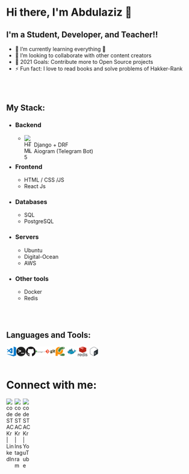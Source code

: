 # Hi there, I'm Abdulaziz 👋


## I'm a Student, Developer, and Teacher!!

- 🌱 I’m currently learning everything 🤣
- 👯 I’m looking to collaborate with other content creators
- 🥅 2021 Goals: Contribute more to Open Source projects
- ⚡ Fun fact: I love to read books and solve problems of Hakker-Rank
<br />
<br />


## My Stack:
- ### Backend
  - <img align="left" alt="HTML5" width="26px" src="https://raw.githubusercontent.com/github/explore/80688e429a7d4ef2fca1e82350fe8e3517d3494d/topics/html/python.png" />
  - Django + DRF
  - Aiogram (Telegram Bot)

- ### Frontend
  - HTML / CSS /JS
  - React Js
  
- ### Databases
  - SQL
  - PostgreSQL
  
- ### Servers
   - Ubuntu
   - Digital-Ocean
   - AWS

- ### Other tools
  - Docker
  - Redis
<br />
<br />


## Languages and Tools:

<img src="https://github.com/devicons/devicon/blob/master/icons/pycharm/pycharm-original.svg" alt="pycharm" width="26" height="26" /><img align="left" alt="Visual Studio Code" width="26px" src="https://raw.githubusercontent.com/github/explore/80688e429a7d4ef2fca1e82350fe8e3517d3494d/topics/visual-studio-code/visual-studio-code.png" />
<img src="https://github.com/devicons/devicon/raw/master/icons/docker/docker-original.svg" alt="docker" width="26" height="26" />
<img src="https://raw.githubusercontent.com/devicons/devicon/master/icons/redis/redis-original-wordmark.svg" alt="redis" width="26" height="26" />
<img src="https://github.com/devicons/devicon/raw/master/icons/bash/bash-original.svg" alt="bash" width="26" height="26" />
<img align="left" alt="Terminal" width="26px" src="https://raw.githubusercontent.com/github/explore/80688e429a7d4ef2fca1e82350fe8e3517d3494d/topics/terminal/terminal.png" />
<img align="left" alt="GitHub" width="26px" height="26" src="https://raw.githubusercontent.com/github/explore/78df643247d429f6cc873026c0622819ad797942/topics/github/github.png" />
<img align="left" alt="MongoDB" width="26px" height="26" src="https://raw.githubusercontent.com/github/explore/80688e429a7d4ef2fca1e82350fe8e3517d3494d/topics/mongodb/mongodb.png" />
<img align="left" alt="Git" width="26px" src="https://raw.githubusercontent.com/github/explore/80688e429a7d4ef2fca1e82350fe8e3517d3494d/topics/git/git.png" />
<br />
<br />


# Connect with me:
[<img align="left" alt="codeSTACKr | LinkedIn" width="22px" src="https://cdn.jsdelivr.net/npm/simple-icons@v3/icons/telegram.svg" />][telegram]
[<img align="left" alt="codeSTACKr | Instagram" width="22px" src="https://cdn.jsdelivr.net/npm/simple-icons@v3/icons/instagram.svg" />][instagram]
[<img align="left" alt="codeSTACKr | YouTube" width="22px" src="https://cdn.jsdelivr.net/npm/simple-icons@v3/icons/youtube.svg" />][youtube]


[youtube]: https://www.youtube.com/channel/UCaukNT_3XasqlTMc8yev7tQ
[instagram]: https://instagram.com/abdulziz.mahdiy
[telegram]: https://t.me/su11360
